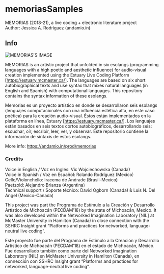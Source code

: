 # memoriasSamples

MEMORIAS (2018-21), a live coding + electronic literature project <br/>
Author: Jessica A. Rodríguez (andamio.in) <br/>

## Info

![MEMORIAS'S IMAGE]("/img/memoriasStill3.png")

MEMORIAS is an artistic project that unfolded in six esolangs (programming languages ​​with a high poetic and aesthetic influence) for audio-visual creation implemented using the Estuary Live Coding Platform [https://estuary.mcmaster.ca/]. The languages ​​are based on six short autobiographical texts and use syntax that mixes natural languages (in English and Spanish) ​​with computational languages. This repository contains the syntax information of these esolangs. <br/>

Memorias es un proyecto artístico en donde se desarrollaron seis esolangs (lenguajes computacionales con una influencia estética alta, en este caso poética) para la creación audio-visual. Éstos están implementados en la plataforma en línea, Estuary [https://estuary.mcmaster.ca/]. Los lenguajes están basados en seis textos cortos autobiográficos, desarrollando seis: escuchar, oír, escribir, leer, ver, y observar. Este repositorio contiene la información de sintaxis de estos esolangs.<br/>

More info: https://andamio.in/prod/memorias <br/>

### Credits
Voice in English / Voz en Inglés: Vic Wojciechowska (Canada) <br/>
Voice in Spanish / Voz en Español: Rolando Rodríguez (Mexico) <br/>
Cello/Violonchello: Iracema de Andrade (Brasil-Mexico) <br/>
Paetzold: Alejandro Brianza (Argentina) <br/>
Technical support / Soporte técnico:  David Ogborn (Canada) & Luis N. Del Angel (Mexico-Canada) <br/>

This project was part the Programa de Estímulo a la Creación y Desarrollo Artístico de Michoacán (PECDAM’18) by the state of Michoacán, Mexico. It was also developed within the Networked Imagination Laboratory [NIL] at McMaster University in Hamilton (Canada) in close connection with the SSHRC Insight grant “Platforms and practices for networked, language-neutral live coding”.

Este proyecto fue parte del Programa de Estímulo a la Creación y Desarrollo Artístico de Michoacán (PECDAM’18) en el estado de Michoacán, México. Fue desarrollado también como parte del Networked Imagination Laboratory [NIL] en McMaster University in Hamilton (Canada), en connección con SSHRC Insight grant “Platforms and practices for networked, language-neutral live coding”.
